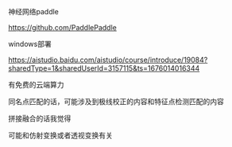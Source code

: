 神经网络paddle

https://github.com/PaddlePaddle

windows部署

https://aistudio.baidu.com/aistudio/course/introduce/19084?sharedType=1&sharedUserId=3157115&ts=1676014016344

有免费的云端算力

同名点匹配的话，可能涉及到极线校正的内容和特征点检测匹配的内容

拼接融合的话我觉得

可能和仿射变换或者透视变换有关
